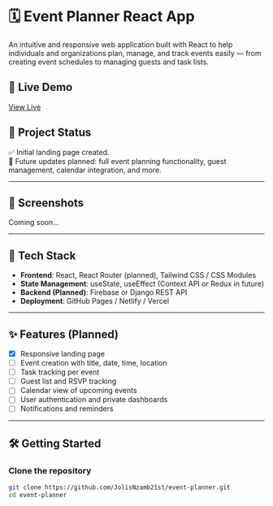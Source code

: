 # 🗓️ Event Planner React App

An intuitive and responsive web application built with React to help individuals and organizations plan, manage, and track events easily — from creating event schedules to managing guests and task lists.

## 🚀 Live Demo

<!-- Replace this link with your deployment link once hosted -->
[View Live](#)

## 📌 Project Status

✅ Initial landing page created.  
🔧 Future updates planned: full event planning functionality, guest management, calendar integration, and more.

---

## 📸 Screenshots

<!-- Replace with actual screenshots when available -->
Coming soon...

---

## 🧰 Tech Stack

- **Frontend**: React, React Router (planned), Tailwind CSS / CSS Modules
- **State Management**: useState, useEffect (Context API or Redux in future)
- **Backend (Planned)**: Firebase or Django REST API
- **Deployment**: GitHub Pages / Netlify / Vercel

---

## ✨ Features (Planned)

- [x] Responsive landing page
- [ ] Event creation with title, date, time, location
- [ ] Task tracking per event
- [ ] Guest list and RSVP tracking
- [ ] Calendar view of upcoming events
- [ ] User authentication and private dashboards
- [ ] Notifications and reminders

---

## 🛠️ Getting Started

### Clone the repository

```bash
git clone https://github.com/JolisNzamb21st/event-planner.git
cd event-planner
